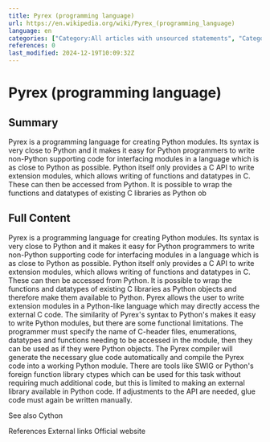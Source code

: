 ```yaml
---
title: Pyrex (programming language)
url: https://en.wikipedia.org/wiki/Pyrex_(programming_language)
language: en
categories: ["Category:All articles with unsourced statements", "Category:All stub articles", "Category:Articles with unsourced statements from June 2021", "Category:Computer programming stubs", "Category:Free and open source compilers", "Category:Python (programming language)", "Category:Use dmy dates from July 2023"]
references: 0
last_modified: 2024-12-19T10:09:32Z
---
```


# Pyrex (programming language)

## Summary

Pyrex is a programming language for creating Python modules. Its syntax is very close to Python and it makes it easy for Python programmers to write non-Python supporting code for interfacing modules in a language which is as close to Python as possible.
Python itself only provides a C API to write extension modules, which allows writing of functions and datatypes in C. These can then be accessed from Python. It is possible to wrap the functions and datatypes of existing C libraries as Python ob

## Full Content

Pyrex is a programming language for creating Python modules. Its syntax is very close to Python and it makes it easy for Python programmers to write non-Python supporting code for interfacing modules in a language which is as close to Python as possible.
Python itself only provides a C API to write extension modules, which allows writing of functions and datatypes in C. These can then be accessed from Python. It is possible to wrap the functions and datatypes of existing C libraries as Python objects and therefore make them available to Python.
Pyrex allows the user to write extension modules in a Python-like language which may directly access the external C code. The similarity of Pyrex's syntax to Python's makes it easy to write Python modules, but there are some functional limitations. The programmer must specify the name of C-header files, enumerations, datatypes and functions needing to be accessed in the module, then they can be used as if they were Python objects. The Pyrex compiler will generate the necessary glue code automatically and compile the Pyrex code into a working Python module.
There are tools like SWIG or Python's foreign function library ctypes which can be used for this task without requiring much additional code, but this is limited to making an external library available in Python code. If adjustments to the API are needed, glue code must again be written manually.

See also
Cython

References
External links
Official website
